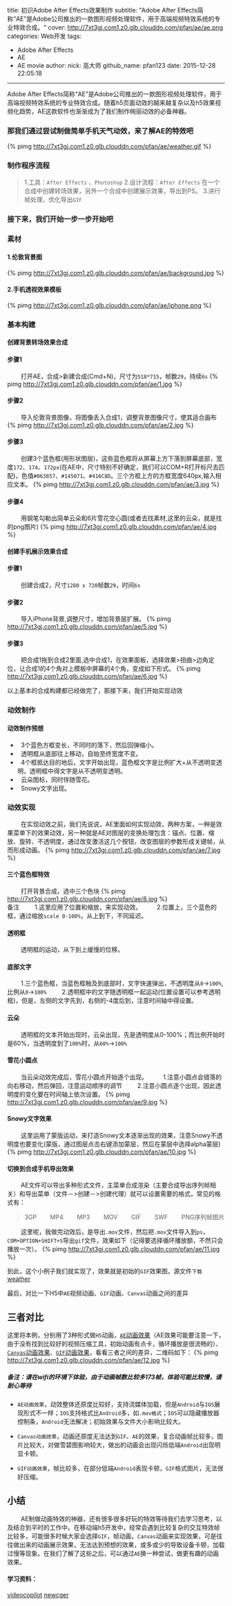 title: 初识Adobe After Effects效果制作
subtitle: "Adobe After Effects简称“AE”是Adobe公司推出的一款图形视频处理软件，用于高端视频特效系统的专业特效合成。"
cover: http://7xt3gj.com1.z0.glb.clouddn.com/pfan/ae/ae.png
categories: Web开发
tags:
  - Adobe After Effects
  - AE
  - AE movie
author:
  nick: 高大师
  github_name: pfan123
date: 2015-12-28 22:05:18
---

Adobe After Effects简称“AE”是Adobe公司推出的一款图形视频处理软件，用于高端视频特效系统的专业特效合成。随着h5页面动效的越来越复杂以及h5效果视频化趋势，AE这款软件也渐渐成为了我们制作绚丽动效的必备神器。

<!-- more -->
### 那我们通过尝试制做简单手机天气动效，来了解AE的特效吧
{% pimg http://7xt3gj.com1.z0.glb.clouddn.com/pfan/ae/weather.gif %}	

### 制作程序流程
> 1.工具：`After Effects` 、`Photoshop`
> 2.设计流程：`After Effects` 在一个合成中创建转场效果，另外一个合成中创建展示效果，导出到PS。
> 3.进行帧处理，优化导出`GIF`

### 接下来，我们开始一步一步开始吧
### 素材
#### 1.伦敦背景图
{% pimg http://7xt3gj.com1.z0.glb.clouddn.com/pfan/ae/background.jpg %}
#### 2.手机透视效果模板
{% pimg http://7xt3gj.com1.z0.glb.clouddn.com/pfan/ae/iphone.png %}

### 基本构建

#### 创建背景转场效果合成
#### 步骤1
&nbsp;&nbsp;&nbsp;&nbsp;&nbsp;&nbsp;&nbsp;&nbsp;打开AE，合成>新建合成(Cmd+N)，尺寸为`518*715`，帧数`29`，持续`6s`
{% pimg http://7xt3gj.com1.z0.glb.clouddn.com/pfan/ae/1.jpg %}



#### 步骤2
&nbsp;&nbsp;&nbsp;&nbsp;&nbsp;&nbsp;&nbsp;&nbsp;导入伦敦背景图像，将图像丢入合成1，调整背景图像尺寸，使其适合画布
{% pimg http://7xt3gj.com1.z0.glb.clouddn.com/pfan/ae/2.jpg %}

#### 步骤3
&nbsp;&nbsp;&nbsp;&nbsp;&nbsp;&nbsp;&nbsp;&nbsp;创建3个蓝色框(用形状图层)，这些蓝色框将从屏幕上方下落到屏幕底部，宽度`172`、`174`、`172px`(在AE中，尺寸特别不好确定，我们可以COM+R打开标尺去匹配)，色值`#063857`、`#145071`、`#416C8D`。三个方框上方的方框宽度640px,输入相应文本。
{% pimg http://7xt3gj.com1.z0.glb.clouddn.com/pfan/ae/3.jpg %}

#### 步骤4
&nbsp;&nbsp;&nbsp;&nbsp;&nbsp;&nbsp;&nbsp;&nbsp;用钢笔勾勒出简单云朵和6片雪花空心圆(或者去找素材,这里的云朵，就是找的png图片)
{% pimg http://7xt3gj.com1.z0.glb.clouddn.com/pfan/ae/4.jpg %}

#### 创建手机展示效果合成
#### 步骤1
&nbsp;&nbsp;&nbsp;&nbsp;&nbsp;&nbsp;&nbsp;&nbsp;创建合成2，尺寸`1280 x 720`帧数`29`，时间`6s`
#### 步骤2
&nbsp;&nbsp;&nbsp;&nbsp;&nbsp;&nbsp;&nbsp;&nbsp;导入iPhone背景,调整尺寸，增加背景层扩展。
{% pimg http://7xt3gj.com1.z0.glb.clouddn.com/pfan/ae/5.jpg %}	
#### 步骤3
&nbsp;&nbsp;&nbsp;&nbsp;&nbsp;&nbsp;&nbsp;&nbsp;把合成1拖到合成2里面,选中合成1，在效果面板，选择效果>扭曲>边角定位，让合成1的4个角对上模板中屏幕的4个角，变成如下形式。
{% pimg http://7xt3gj.com1.z0.glb.clouddn.com/pfan/ae/6.jpg %}	


以上基本的合成构建都已经做完了，那接下来，我们开始实现动效
### 动效制作
#### 动效制作预想
- &nbsp;&nbsp;3个蓝色方框变长，不同时的落下，然后回弹缩小。
- &nbsp;&nbsp;透明框从底部往上移动，自始至终宽度不变。
- &nbsp;&nbsp;4个框抵达目的地后，文字开始出现，蓝色框文字是比例扩大+从不透明变透明，透明框中得文字是从不透明变透明。
- &nbsp;&nbsp;云朵图标，同时伴随雪花。
- &nbsp;&nbsp;Snowy文字出现。

### 动效实现
&nbsp;&nbsp;&nbsp;&nbsp;&nbsp;&nbsp;&nbsp;&nbsp;在实现动效之前，我们先说说，AE里面如何实现动效，两种方案，一种是效果菜单下的效果动效，另一种就是AE对图层的变换处理包含：锚点、位置、缩放、旋转、不透明度，通过改变激活这几个按钮，改变图层的参数形成关键帧，从而形成动画。
{% pimg http://7xt3gj.com1.z0.glb.clouddn.com/pfan/ae/7.jpg %}	

#### 三个蓝色框特效
&nbsp;&nbsp;&nbsp;&nbsp;&nbsp;&nbsp;&nbsp;&nbsp;打开背景合成，选中三个色块
{% pimg http://7xt3gj.com1.z0.glb.clouddn.com/pfan/ae/8.jpg %}	
备注
&nbsp;&nbsp;&nbsp;&nbsp;&nbsp;&nbsp;&nbsp;&nbsp;1.这里应用了位置和缩放，来实现动效。	
&nbsp;&nbsp;&nbsp;&nbsp;&nbsp;&nbsp;&nbsp;&nbsp;2.位置上，三个蓝色的框，通过缩放`scale 0-100%`，从上到下，不同延迟。	

#### 透明框
&nbsp;&nbsp;&nbsp;&nbsp;&nbsp;&nbsp;&nbsp;&nbsp;透明框的运动，从下到上缓慢的位移。

#### 底部文字
&nbsp;&nbsp;&nbsp;&nbsp;&nbsp;&nbsp;&nbsp;&nbsp;1.三个蓝色框，当蓝色框触及到底部时，文字快速弹出，不透明度从`0`->`100%`,比例从`0`->`100%`
&nbsp;&nbsp;&nbsp;&nbsp;&nbsp;&nbsp;&nbsp;&nbsp;2.透明框中的文字随透明框一起运动(位置设置可以参考透明框)，但是，左侧的文字先到，右侧的-4度后到，注意时间轴中得设置。

#### 云朵
&nbsp;&nbsp;&nbsp;&nbsp;&nbsp;&nbsp;&nbsp;&nbsp;透明框的文本开始出现时，云朵出现，先是透明度从0-100%；而比例开始时是60%，当透明度到了`100%`时，从`60%`->`100%`

#### 雪花小圆点
&nbsp;&nbsp;&nbsp;&nbsp;&nbsp;&nbsp;&nbsp;&nbsp;当云朵动效完成后，雪花小圆点开始逐个出现。
&nbsp;&nbsp;&nbsp;&nbsp;&nbsp;&nbsp;&nbsp;&nbsp;1.注意小圆点会错落的向右移动，然后弹回，注意运动顺序的调节
&nbsp;&nbsp;&nbsp;&nbsp;&nbsp;&nbsp;&nbsp;&nbsp;2.注意小圆点逐个出现，因此透明度的变化要在时间轴上依次设置。
{% pimg http://7xt3gj.com1.z0.glb.clouddn.com/pfan/ae/9.jpg %}	
 
#### Snowy文字效果
&nbsp;&nbsp;&nbsp;&nbsp;&nbsp;&nbsp;&nbsp;&nbsp;这里运用了蒙版运动，来打造Snowy文本逐渐出现的效果，注意Snowy不透明度也要变化(蒙版，通过图层点击右键添加蒙层，然后在蒙层中选择alpha蒙层)
{% pimg http://7xt3gj.com1.z0.glb.clouddn.com/pfan/ae/10.jpg %}	

#### 切换到合成手机导出效果
&nbsp;&nbsp;&nbsp;&nbsp;&nbsp;&nbsp;&nbsp;&nbsp;AE文件可以导出多种形式文件，主菜单合成渲染（主要合成导出序列帧相关）和导出菜单（文件－>创建－>创建代理）就可以设置需要的格式，常见的格式有：
> 3GP&nbsp;&nbsp;&nbsp;&nbsp;&nbsp;&nbsp;&nbsp;&nbsp;MP4&nbsp;&nbsp;&nbsp;&nbsp;&nbsp;&nbsp;&nbsp;&nbsp;MP3&nbsp;&nbsp;&nbsp;&nbsp;&nbsp;&nbsp;&nbsp;&nbsp;MOV&nbsp;&nbsp;&nbsp;&nbsp;&nbsp;&nbsp;&nbsp;&nbsp;GIF&nbsp;&nbsp;&nbsp;&nbsp;&nbsp;&nbsp;&nbsp;&nbsp;SWF&nbsp;&nbsp;&nbsp;&nbsp;&nbsp;&nbsp;&nbsp;&nbsp;PNG序列帧图片



&nbsp;&nbsp;&nbsp;&nbsp;&nbsp;&nbsp;&nbsp;&nbsp;这里呢，我做完动效后，是导出`.mov`文件，然后把`.mov`文件导入到`ps`，`COM+OPTION+SHIFT+S`导出`gif`文件，效果如下（记得要选择循环播放额，不然只会播放一次）。
{% pimg http://7xt3gj.com1.z0.glb.clouddn.com/pfan/ae/11.jpg %}	

到此，这个小例子我们就实现了，效果就是初始的`GIF`效果图，源文件`下载` [weather](http://doc.pfan123.com/public/weather.zip)


最后，对比一下H5中`AE`视频动画、`GIF`动画、`Canvas`动画之间的差异

## 三者对比
这里将本例，分别用了3种形式做`H5`动画，[`AE`动画效果](http://jdc.jd.com/fd/promote/201512/ae/video.html)（AE效果可能要注意一下，由于没有找到比较好的视频压缩工具，初始动画有点卡，循环播放是很流畅的）、[`Canvas`动画效果](http://jdc.jd.com/fd/promote/201512/ae/canvas.html)、[`GIF`动画效果](http://jdc.jd.com/fd/promote/201512/ae/index.html)，看看三者之间的差异，二维码如下：
{% pimg http://7xt3gj.com1.z0.glb.clouddn.com/pfan/ae/12.jpg %}
##### 	备注：请在wifi的环境下体验，由于动画帧数比较多173帧，体验可能比较慢，请耐心等待 	

- `AE动画效果`，动效整体还原度比较好，支持流媒体加载，但是`Android`与`IOS`展现形式不一样；`IOS`支持格式比`Android`多，如`.mov格式`；`IOS`可以隐藏播放器控制条，`Android`无法解决；初始效果与文件大小影响比较大。

-  `Canvas动画效果`，动画还原度无法达到`GIF`、`AE`的效果，复合动画帧比较多，图片比较大，对做雪碧图影响较大，做出的动画会出现闪烁低端`Android`出现明显卡顿。

- `GIF动画效果`，帧比较多，在部分低端`Android`表现卡顿，`GIF`格式图片，无法很好压缩。



## 小结
&nbsp;&nbsp;&nbsp;&nbsp;&nbsp;&nbsp;&nbsp;&nbsp;AE制做动画特效的神器，还有很多很多好玩的特效等待我们去学习思考，以及结合到平时的工作中。在移动端h5开发中，经常会遇到比较复杂的交互特效帧比较多，可能很多时候大家会选择`GIF`，帧动画，`Canvas`动画来实现效果，可是往往做出来的动画展示效果，无法达到预想的效果，或多或少的导致设备卡顿，加载过慢等现象。在我们了解了这些之后，可以通过`AE`换一种尝试，做更有趣的动画效果。
 
#### 学习资料：
[videocopilot](http://www.videocopilot.net/)
[newcger](http://www.newcger.com/)